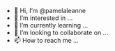 - 👋 Hi, I’m @pamelaleanne
- 👀 I’m interested in ...
- 🌱 I’m currently learning ...
- 💞️ I’m looking to collaborate on ...
- 📫 How to reach me ...

<!---
pamelaleanne/pamelaleanne is a ✨ special ✨ repository because its `README.md` (this file) appears on your GitHub profile.
You can click the Preview link to take a look at your changes.
--->
